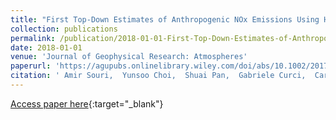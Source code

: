 ```yaml
---
title: "First Top-Down Estimates of Anthropogenic NOx Emissions Using High-Resolution Airborne Remote Sensing Observations"
collection: publications
permalink: /publication/2018-01-01-First-Top-Down-Estimates-of-Anthropogenic-NOx-Emissions-Using-High-Resolution-Airborne-Remote-Sensing-Observations
date: 2018-01-01
venue: 'Journal of Geophysical Research: Atmospheres'
paperurl: 'https://agupubs.onlinelibrary.wiley.com/doi/abs/10.1002/2017JD028009'
citation: ' Amir Souri,  Yunsoo Choi,  Shuai Pan,  Gabriele Curci,  Caroline Nowlan,  Scott Janz,  Matthew Kowalewski,  Junjie Liu,  Jay Herman,  Andrew Weinheimer, &quot;First Top-Down Estimates of Anthropogenic NOx Emissions Using High-Resolution Airborne Remote Sensing Observations.&quot; Journal of Geophysical Research: Atmospheres, 2018.'
---
```

[Access paper here](https://agupubs.onlinelibrary.wiley.com/doi/abs/10.1002/2017JD028009){:target="_blank"}
